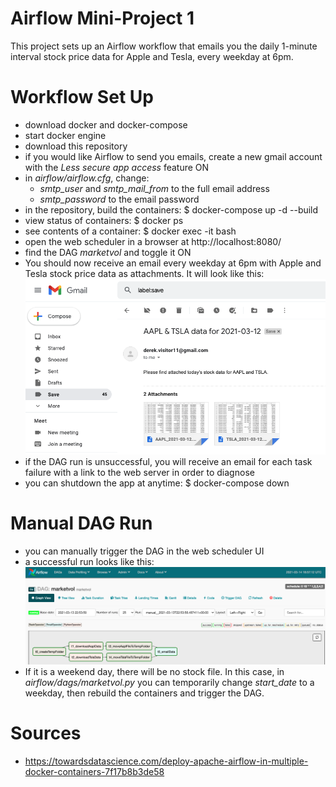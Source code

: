 # Airflow Mini-Project 1
This project sets up an Airflow workflow that emails you the daily 1-minute interval stock price data for Apple and Tesla, every weekday at 6pm.

# Workflow Set Up
* download docker and docker-compose
* start docker engine
* download this repository
* if you would like Airflow to send you emails, create a new gmail account with the *Less secure app access* feature ON
* in *airflow/airflow.cfg*, change:
    * *smtp_user* and *smtp_mail_from* to the full email address
    * *smtp_password* to the email password
* in the repository, build the containers: $ docker-compose up -d --build
* view status of containers: $ docker ps
* see contents of a container: $ docker exec -it <CONTAINER ID> bash
* open the web scheduler in a browser at http://localhost:8080/
* find the DAG *marketvol* and toggle it ON
* You should now receive an email every weekday at 6pm with Apple and Tesla stock price data as attachments. It will look like this: ![This is a alt text.](images/image_emailAttachments.png "image_emailAttachments.png")
* if the DAG run is unsuccessful, you will receive an email for each task failure with a link to the web server in order to diagnose
* you can shutdown the app at anytime: $ docker-compose down

# Manual DAG Run
* you can manually trigger the DAG in the web scheduler UI
* a successful run looks like this: ![This is a alt text.](images/image_successfulRun.png "image_successfulRun.png")
* If it is a weekend day, there will be no stock file. In this case, in *airflow/dags/marketvol.py* you can temporarily change *start_date* to a weekday, then rebuild the containers and trigger the DAG.

# Sources
* https://towardsdatascience.com/deploy-apache-airflow-in-multiple-docker-containers-7f17b8b3de58